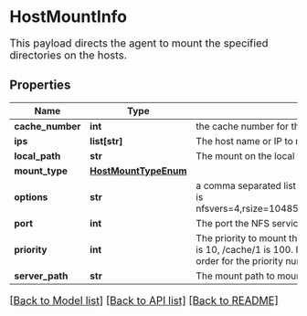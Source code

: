 # HostMountInfo

This payload directs the agent to mount the specified directories on the hosts.
## Properties
Name | Type | Description | Notes
------------ | ------------- | ------------- | -------------
**cache_number** | **int** | the cache number for the nfs mount.  0 is /cache, 1 is /cache/1, ... | [optional] 
**ips** | **list[str]** | The host name or IP to mount. | [optional] 
**local_path** | **str** | The mount on the local filesystem | [optional] 
**mount_type** | [**HostMountTypeEnum**](HostMountTypeEnum.md) |  | [optional] 
**options** | **str** | a comma separated list of options to pass into the mount commmand.  An example is nfsvers&#x3D;4,rsize&#x3D;1048576,wsize&#x3D;1048576,hard,timeo&#x3D;600,retrans&#x3D;2,noresvport | [optional] 
**port** | **int** | The port the NFS service is listening on | [optional] 
**priority** | **int** | The priority to mount them.  Lowest first to highest numbers.  For example, /cache is 10, /cache/1 is 100. If they have the same priority then they are run in random order for the priority number. | [optional] 
**server_path** | **str** | The mount path to mount | [optional] 

[[Back to Model list]](../README.md#documentation-for-models) [[Back to API list]](../README.md#documentation-for-api-endpoints) [[Back to README]](../README.md)

<style>
     p, ul, ol, li { font-size: 18px !important;}
</style>


